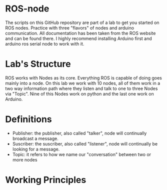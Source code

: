 # ROS-node
The scripts on this GitHub repository are part of a lab to get you started on ROS nodes. Practice with three "flavors" of nodes and arduino communication. All documentation has been taken from the ROS website and can be found there. I highly recommend installing Arduino first and arduino ros serial node to work with it.

# Lab's Structure
ROS works with Nodes as its core. Everything ROS is capable of doing goes mainly into a node. On this lab we work with 10 nodes, all of them work in a two way information path where they listen and talk to one to three Nodes via "Topic". Nine of this Nodes work on python  and the last one work on Arduino.

# Definitions
- Publisher: the publisher, also called "talker", node will continually broadcast a message.
- Suscriber: the suscriber, also called "listener", node will continually be looking for a message.
- Topic: it refers to how we name our "conversation" between two or more nodes

# Working Principles
